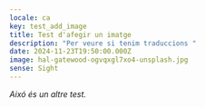 ```yaml
---
locale: ca
key: test_add_image
title: Test d'afegir un imatge
description: "Per veure si tenim traduccions "
date: 2024-11-23T19:50:00.000Z
image: hal-gatewood-ogvqxgl7xo4-unsplash.jpg
sense: Sight
---
```

*Aixó és un altre test.*
